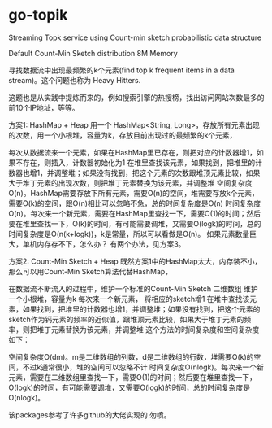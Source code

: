 # go-topik
Streaming Topk service using Count-min sketch probabilistic data structure 

Default Count-Min Sketch distribution 8M Memory

寻找数据流中出现最频繁的k个元素(find top k frequent items in a data stream)。这个问题也称为 Heavy Hitters.

这题也是从实践中提炼而来的，例如搜索引擎的热搜榜，找出访问网站次数最多的前10个IP地址，等等。

方案1: HashMap + Heap
用一个 HashMap<String, Long>，存放所有元素出现的次数，用一个小根堆，容量为k，存放目前出现过的最频繁的k个元素，

每次从数据流来一个元素，如果在HashMap里已存在，则把对应的计数器增1，如果不存在，则插入，计数器初始化为1
在堆里查找该元素，如果找到，把堆里的计数器也增1，并调整堆；如果没有找到，把这个元素的次数跟堆顶元素比较，如果大于堆丁元素的出现次数，则把堆丁元素替换为该元素，并调整堆
空间复杂度O(n)。HashMap需要存放下所有元素，需要O(n)的空间，堆需要存放k个元素，需要O(k)的空间，跟O(n)相比可以忽略不急，总的时间复杂度是O(n)
时间复杂度O(n)。每次来一个新元素，需要在HashMap里查找一下，需要O(1)的时间；然后要在堆里查找一下，O(k)的时间，有可能需要调堆，又需要O(logk)的时间，总的时间复杂度是O(n(k+logk))，k是常量，所以可以看做是O(n)。
如果元素数量巨大，单机内存存不下，怎么办？ 有两个办法，见方案3。

方案2: Count-Min Sketch + Heap
既然方案1中的HashMap太大，内存装不小，那么可以用Count-Min Sketch算法代替HashMap，

在数据流不断流入的过程中，维护一个标准的Count-Min Sketch 二维数组
维护一个小根堆，容量为k
每次来一个新元素，
将相应的sketch增1
在堆中查找该元素，如果找到，把堆里的计数器也增1，并调整堆；如果没有找到，把这个元素的sketch作为钙元素的频率的近似值，跟堆顶元素比较，如果大于堆丁元素的频率，则把堆丁元素替换为该元素，并调整堆
这个方法的时间复杂度和空间复杂度如下：

空间复杂度O(dm)。m是二维数组的列数，d是二维数组的行数，堆需要O(k)的空间，不过k通常很小，堆的空间可以忽略不计
时间复杂度O(nlogk)。每次来一个新元素，需要在二维数组里查找一下，需要O(1)的时间；然后要在堆里查找一下，O(logk)的时间，有可能需要调堆，又需要O(logk)的时间，总的时间复杂度是O(nlogk)。

该packages参考了许多github的大佬实现的  勿喷。
